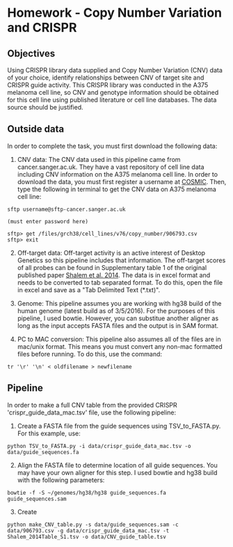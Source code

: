 # Homework - Copy Number Variation and CRISPR
## Objectives

Using CRISPR library data supplied and Copy Number Variation (CNV) data of your choice, identify relationships between CNV of target site and CRISPR guide activity. This CRISPR library was conducted in the A375 melanoma cell line, so CNV and genotype information should be obtained for this cell line using published literature or cell line databases. The data source should be justified.

## Outside data
In order to complete the task, you must first download the following data:

1. CNV data: The CNV data used in this pipeline came from cancer.sanger.ac.uk. They have a vast repository of cell line data including CNV information on the A375 melanoma cell line. In order to download the data, you must first register a username at [COSMIC](https://cancer.sanger.ac.uk/cosmic/register). Then, type the following in terminal to get the CNV data on A375 melanoma cell line:

```
sftp username@sftp-cancer.sanger.ac.uk
```
	(must enter password here)

```
sftp> get /files/grch38/cell_lines/v76/copy_number/906793.csv
sftp> exit
```

2. Off-target data: Off-target activity is an active interest of Desktop Genetics so this pipeline includes that information. The off-target scores of all probes can be found in Supplementary table 1 of the original published paper [Shalem et al. 2014](http://www.ncbi.nlm.nih.gov/pubmed/24336571). The data is in excel format and needs to be converted to tab separated format. To do this, open the file in excel and save as a "Tab Delimited Text (*.txt)".

3. Genome: This pipeline assumes you are working with hg38 build of the human genome (latest build as of 3/5/2016). For the purposes of this pipeline, I used bowtie. However, you can substitue another aligner as long as the input accepts FASTA files and the output is in SAM format.

4. PC to MAC conversion: This pipeline also assumes all of the files are in mac/unix format. This means you must convert any non-mac formatted files before running. To do this, use the command:

```
tr '\r' '\n' < oldfilename > newfilename
```

## Pipeline
In order to make a full CNV table from the provided CRISPR 'crispr_guide_data_mac.tsv' file, use the following pipeline:

1. Create a FASTA file from the guide sequences using TSV_to_FASTA.py. For this example, use:

```
python TSV_to_FASTA.py -i data/crispr_guide_data_mac.tsv -o data/guide_sequences.fa
```

2. Align the FASTA file to determine location of all guide sequences. You may have your own aligner for this step. I used bowtie and hg38 build with the following parameters:

```
bowtie -f -S ~/genomes/hg38/hg38 guide_sequences.fa guide_sequences.sam
```

3. Create 

```
python make_CNV_table.py -s data/guide_sequences.sam -c data/906793.csv -g data/crispr_guide_data_mac.tsv -t Shalem_2014Table_S1.tsv -o data/CNV_guide_table.tsv 
```

